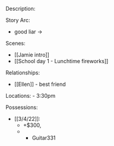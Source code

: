 Description:

Story Arc:
- good liar -> 

Scenes:
- [[Jamie intro]]
- [[School day 1 - Lunchtime fireworks]]

Relationships:
- [[Ellen]] - best friend

Locations:
	- 3:30pm

Possessions:
- [[3/4/22]]: 
	- +$300, 
	- - Guitar331